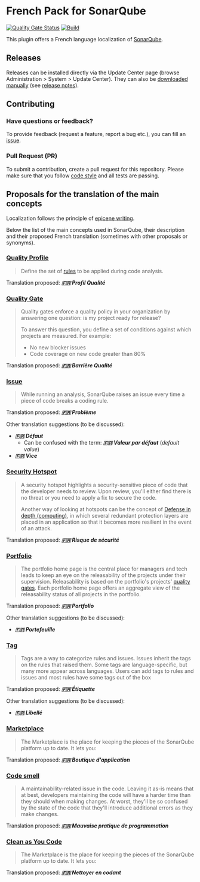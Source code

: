 # French Pack for SonarQube

[![Quality Gate Status](https://sonarcloud.io/api/project_badges/measure?project=jycr_sonar-l10n-fr&metric=alert_status)](https://sonarcloud.io/summary/new_code?id=jycr_sonar-l10n-fr)
[![Build](https://github.com/jycr/sonar-l10n-fr/actions/workflows/build.yml/badge.svg)](https://github.com/jycr/sonar-l10n-fr/actions/workflows/build.yml)

This plugin offers a French language localization of [SonarQube](http://www.sonarqube.org/).

## Releases

Releases can be installed directly via the Update Center page (browse Administration > System > Update Center). They can also be [downloaded manually](https://github.com/jycr/sonar-l10n-fr/releases) (see [release notes](https://github.com/jycr/sonar-l10n-fr/releases)).

## Contributing

### Have questions or feedback?

To provide feedback (request a feature, report a bug etc.), you can fill an [issue](https://github.com/jycr/sonar-l10n-fr/issues).

### Pull Request (PR)

To submit a contribution, create a pull request for this repository. Please make sure that you follow [code style](https://github.com/SonarSource/sonar-developer-toolset#code-style-configuration-for-intellij) and all tests are passing.

## Proposals for the translation of the main concepts

Localization follows the principle of [epicene writing](https://fr.wikipedia.org/wiki/Langage_%C3%A9pic%C3%A8ne "Open french Wikiepdia page for 'langage épicène'").

Below the list of the main concepts used in SonarQube, their description and their proposed French translation (sometimes with other proposals or synonyms).

### [Quality Profile](https://docs.sonarqube.org/latest/instance-administration/quality-profiles/)

> Define the set of [rules](https://docs.sonarqube.org/latest/user-guide/rules/overview/) to be applied during code analysis.

Translation proposed: _**:fr: Profil Qualité**_

### [Quality Gate](https://docs.sonarqube.org/latest/user-guide/quality-gates/)

> Quality gates enforce a quality policy in your organization by answering one question: is my project ready for release?
>
> To answer this question, you define a set of conditions against which projects are measured. For example:
> * No new blocker issues
> * Code coverage on new code greater than 80%

Translation proposed: _**:fr: Barrière Qualité**_

### [Issue](https://docs.sonarqube.org/latest/user-guide/issues/)

> While running an analysis, SonarQube raises an issue every time a piece of code breaks a coding rule.

Translation proposed: _**:fr: Problème**_

Other translation suggestions (to be discussed):
* _**:fr: Défaut**_
    * Can be confused with the term: _**:fr: Valeur par défaut**_ (_default value_)
* _**:fr: Vice**_

### [Security Hotspot](https://docs.sonarqube.org/latest/user-guide/security-hotspots/)

> A security hotspot highlights a security-sensitive piece of code that the developer needs to review. Upon review, you'll either find there is no threat or you need to apply a fix to secure the code.
>
> Another way of looking at hotspots can be the concept of [Defense in depth (computing)](https://en.wikipedia.org/wiki/Defense_in_depth_(computing)), in which several redundant protection layers are placed in an application so that it becomes more resilient in the event of an attack.

Translation proposed: _**:fr: Risque de sécurité**_

### [Portfolio](https://docs.sonarqube.org/latest/user-guide/portfolios/)

> The portfolio home page is the central place for managers and tech leads to keep an eye on the releasability of the projects under their supervision. Releasability is based on the portfolio's projects' [quality gates](https://docs.sonarqube.org/latest/user-guide/quality-gates/). Each portfolio home page offers an aggregate view of the releasability status of all projects in the portfolio.

Translation proposed: _**:fr: Portfolio**_

Other translation suggestions (to be discussed):
* _**:fr: Portefeuille**_

### [Tag](https://docs.sonarqube.org/latest/user-guide/rules/built-in-rule-tags/)

> Tags are a way to categorize rules and issues. Issues inherit the tags on the rules that raised them. Some tags are language-specific, but many more appear across languages. Users can add tags to rules and issues and most rules have some tags out of the box

Translation proposed: _**:fr: Étiquette**_

Other translation suggestions (to be discussed):
* _**:fr: Libellé**_

### [Marketplace](https://docs.sonarqube.org/latest/instance-administration/marketplace/)

> The Marketplace is the place for keeping the pieces of the SonarQube platform up to date. It lets you:

Translation proposed: _**:fr: Boutique d'application**_

### [Code smell](https://docs.sonarqube.org/latest/user-guide/concepts/#quality)

> A maintainability-related issue in the code. Leaving it as-is means that at best, developers maintaining the code will have a harder time than they should when making changes. At worst, they'll be so confused by the state of the code that they'll introduce additional errors as they make changes.

Translation proposed: _**:fr: Mauvaise pratique de programmation**_

### [Clean as You Code](https://docs.sonarqube.org/latest/user-guide/clean-as-you-code/)

> The Marketplace is the place for keeping the pieces of the SonarQube platform up to date. It lets you:

Translation proposed: _**:fr: Nettoyer en codant**_
